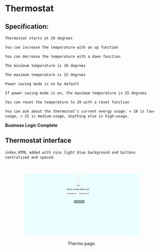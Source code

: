 # Thermostat

## Specification:



```
Thermostat starts at 20 degrees
```
```
You can increase the temperature with an up function
```
```
You can decrease the temperature with a down function
```
```
The minimum temperature is 10 degrees
```
```
The maximum temperature is 32 degrees
```
```
Power saving mode is on by default
```
```
If power saving mode is on, the maximum temperature is 25 degrees
```
```
You can reset the temperature to 20 with a reset function
```
```
You can ask about the thermostat's current energy usage: < 18 is low-usage, < 25 is medium-usage, anything else is high-usage.
```
**Business Logic Complete**

## Thermostat interface

```
index.HTML added with nice light blue background and buttons centralised and spaced.
```
<br>
<p align="center">
<img src="images/pg1.png" width="75%">
<br><br>
  Thermo page.
